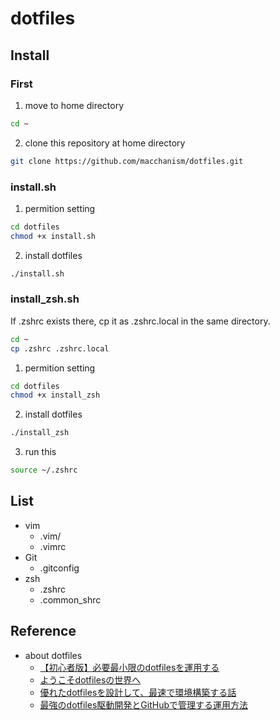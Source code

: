 # dotfiles

## Install
### First
1. move to home directory
```sh
cd ~
```

2. clone this repository at home directory
```sh
git clone https://github.com/macchanism/dotfiles.git
```

### install.sh
1. permition setting
```sh
cd dotfiles
chmod +x install.sh
```

2. install dotfiles
```sh
./install.sh
```

### install_zsh.sh
If .zshrc exists there, cp it as .zshrc.local in the same directory.
```sh
cd ~
cp .zshrc .zshrc.local
```

1. permition setting
```sh
cd dotfiles
chmod +x install_zsh
```

2. install dotfiles
```sh
./install_zsh
```

3. run this
```sh
source ~/.zshrc
```


## List
 - vim
     - .vim/
     - .vimrc
 - Git
     - .gitconfig
 - zsh
     - .zshrc
     - .common_shrc


## Reference
 - about dotfiles
     - [【初心者版】必要最小限のdotfilesを運用する](https://qiita.com/ganariya/items/d9adffc6535dfca6784b)
     - [ようこそdotfilesの世界へ](https://qiita.com/yutkat/items/c6c7584d9795799ee164)
     - [優れたdotfilesを設計して、最速で環境構築する話](https://qiita.com/b4b4r07/items/24872cdcbec964ce2178)
     - [最強のdotfiles駆動開発とGitHubで管理する運用方法](https://qiita.com/b4b4r07/items/b70178e021bef12cd4a2)
